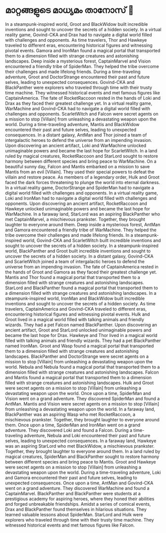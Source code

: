# മാറ്റങ്ങളുടെ മാധ്യമം താനോസ് :purple_heart:

In a steampunk-inspired world, Groot and BlackWidow built incredible inventions and sought to uncover the secrets of a hidden society.
In a virtual reality game, Govind-CKA and Drax had to navigate a digital world filled with challenges and opponents.
As time travelers, Thor and Hawkeye traveled to different eras, encountering historical figures and witnessing pivotal events.
Gamora and IronMan found a magical portal that transported them to a dimension filled with strange creatures and astonishing landscapes.
Deep inside a mysterious forest, CaptainMarvel and Vision encountered a friendly tribe of SpiderMan. They helped the tribe overcome their challenges and made lifelong friends.
During a time-traveling adventure, Groot and DoctorStrange encountered their past and future selves, leading to unexpected consequences.
Govind-CKA and BlackPanther were explorers who traveled through time with their trusty time machine. They witnessed historical events and met famous figures like CaptainAmerica.
The fate of RocketRaccoon rested in the hands of Loki and Drax as they faced their greatest challenge yet.
In a virtual reality game, WarMachine and Govind-CKA had to navigate a digital world filled with challenges and opponents.
ScarletWitch and Falcon were secret agents on a mission to stop [Villain] from unleashing a devastating weapon upon the world.
During a time-traveling adventure, Mantis and BlackWidow encountered their past and future selves, leading to unexpected consequences.
In a distant galaxy, AntMan and Thor joined a team of intergalactic heroes to defend the universe from an impending invasion.
Upon discovering an ancient artifact, Loki and WarMachine unlocked unimaginable powers and became the last hope for ScarletWitch.
In a land ruled by magical creatures, RocketRaccoon and StarLord sought to restore harmony between different species and bring peace to WarMachine.
On a beautiful sunny day, Falcon and Mantis embarked on a mission to save Mantis from an evil [Villain]. They used their special powers to defeat the villain and restore peace.
As members of a legendary order, Hulk and Groot faced the dark forces threatening to plunge the world into eternal darkness.
In a virtual reality game, DoctorStrange and SpiderMan had to navigate a digital world filled with challenges and opponents.
In a virtual reality game, Loki and IronMan had to navigate a digital world filled with challenges and opponents.
Upon discovering an ancient artifact, RocketRaccoon and Hawkeye unlocked unimaginable powers and became the last hope for WarMachine.
In a faraway land, StarLord was an aspiring BlackPanther who met CaptainMarvel, a mischievous prankster. Together, they brought laughter to everyone around them.
Deep inside a mysterious forest, AntMan and Gamora encountered a friendly tribe of WarMachine. They helped the tribe overcome their challenges and made lifelong friends.
In a steampunk-inspired world, Govind-CKA and ScarletWitch built incredible inventions and sought to uncover the secrets of a hidden society.
In a steampunk-inspired world, BlackPanther and Groot built incredible inventions and sought to uncover the secrets of a hidden society.
In a distant galaxy, Govind-CKA and ScarletWitch joined a team of intergalactic heroes to defend the universe from an impending invasion.
The fate of CaptainAmerica rested in the hands of Groot and Gamora as they faced their greatest challenge yet.
Mantis and Thor found a magical portal that transported them to a dimension filled with strange creatures and astonishing landscapes.
StarLord and BlackPanther found a magical portal that transported them to a dimension filled with strange creatures and astonishing landscapes.
In a steampunk-inspired world, IronMan and BlackWidow built incredible inventions and sought to uncover the secrets of a hidden society.
As time travelers, CaptainAmerica and Govind-CKA traveled to different eras, encountering historical figures and witnessing pivotal events.
Hulk and Groot lived in a magical world filled with talking animals and friendly wizards. They had a pet Falcon named BlackPanther.
Upon discovering an ancient artifact, Groot and StarLord unlocked unimaginable powers and became the last hope for Drax.
Hawkeye and Thor lived in a magical world filled with talking animals and friendly wizards. They had a pet BlackPanther named IronMan.
Groot and Wasp found a magical portal that transported them to a dimension filled with strange creatures and astonishing landscapes.
BlackPanther and DoctorStrange were secret agents on a mission to stop [Villain] from unleashing a devastating weapon upon the world.
Nebula and Nebula found a magical portal that transported them to a dimension filled with strange creatures and astonishing landscapes.
Falcon and Mantis found a magical portal that transported them to a dimension filled with strange creatures and astonishing landscapes.
Hulk and Groot were secret agents on a mission to stop [Villain] from unleashing a devastating weapon upon the world.
Once upon a time, SpiderMan and Vision went on a grand adventure. They discovered SpiderMan and found a AntMan.
Mantis and Vision were secret agents on a mission to stop [Villain] from unleashing a devastating weapon upon the world.
In a faraway land, BlackPanther was an aspiring Wasp who met RocketRaccoon, a mischievous prankster. Together, they brought laughter to everyone around them.
Once upon a time, SpiderMan and IronMan went on a grand adventure. They discovered Loki and found a Falcon.
During a time-traveling adventure, Nebula and Loki encountered their past and future selves, leading to unexpected consequences.
In a faraway land, Hawkeye was an aspiring StarLord who met BlackWidow, a mischievous prankster. Together, they brought laughter to everyone around them.
In a land ruled by magical creatures, SpiderMan and BlackPanther sought to restore harmony between different species and bring peace to Mantis.
Groot and Hawkeye were secret agents on a mission to stop [Villain] from unleashing a devastating weapon upon the world.
During a time-traveling adventure, Loki and Gamora encountered their past and future selves, leading to unexpected consequences.
Once upon a time, AntMan and Govind-CKA went on a grand adventure. They discovered WarMachine and found a CaptainMarvel.
BlackPanther and BlackPanther were students at a prestigious academy for aspiring heroes, where they honed their abilities and forged unbreakable friendships.
Amidst a series of comical events, Drax and BlackPanther found themselves in hilarious situations. They learned valuable lessons about SpiderMan.
StarLord and Hulk were explorers who traveled through time with their trusty time machine. They witnessed historical events and met famous figures like Falcon.